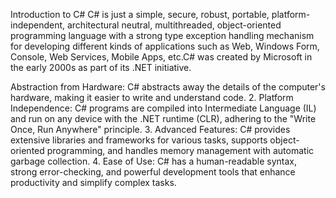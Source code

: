 Introduction to C#
C# is just a simple, secure, robust, portable, platform-independent, architectural neutral, multithreaded, object-oriented programming language with a strong type exception handling mechanism for developing different kinds of applications such as Web, Windows Form, Console, Web Services, Mobile Apps, etc.C# was created by Microsoft in the early 2000s as part of its .NET initiative.

Abstraction from Hardware: C# abstracts away the details of the computer's hardware,
making it easier to write and understand code.
2. Platform Independence: C# programs are compiled into Intermediate Language (IL) and run
on any device with the .NET runtime (CLR), adhering to the "Write Once, Run Anywhere"
principle.
3. Advanced Features: C# provides extensive libraries and frameworks for various tasks,
supports object-oriented programming, and handles memory management with automatic
garbage collection.
4. Ease of Use: C# has a human-readable syntax, strong error-checking, and powerful
development tools that enhance productivity and simplify complex tasks.

 


 
